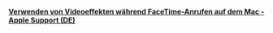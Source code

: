 [**Verwenden von Videoeffekten während FaceTime-Anrufen auf dem Mac - Apple Support (DE)**](https://support.apple.com/de-de/guide/facetime/fctm81f99179/mac)